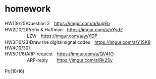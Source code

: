 # homework
HW1(9/25)Question 2　https://imgur.com/a/kugEb<br>
HW2(10/2)Prefix & Huffman　https://imgur.com/a/nYydZ<br>
　　　　　LZW　https://imgur.com/a/yyYDP<br>
HW3(10/23)Draw the digital signal codes　https://imgur.com/a/Y1SK8<br>
HW4(10/30)<br>
HW5(11/6)ARP-request　https://imgur.com/a/QV4fO<br>
　　　　　ARP-reply　　https://imgur.com/a/Rk2Sy<br>
<br>
Prj(10/16)<br>
<br>
<br>
<br>
